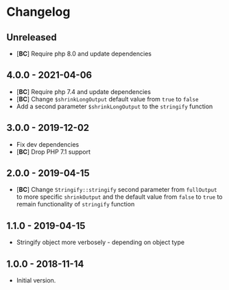 # Changelog

<!--
Changelog rules:
- Follow Semantic Versioning (https://semver.org/) and Keep a Changelog principles (https://keepachangelog.com/).
- There should always be "Unreleased" section at the beginning for new changelog records.
- Changelog records should be written in present imperative and end with a dot (eg. "- Improve some feature.").
-->

## Unreleased
- [**BC**] Require php 8.0 and update dependencies

## 4.0.0 - 2021-04-06
- [**BC**] Require php 7.4 and update dependencies
- [**BC**] Change `$shrinkLongOutput` default value from `true` to `false`
- Add a second parameter `$shrinkLongOutput` to the `stringify` function

## 3.0.0 - 2019-12-02
- Fix dev dependencies
- [**BC**] Drop PHP 7.1 support

## 2.0.0 - 2019-04-15
- [**BC**] Change `Stringify::stringify` second parameter from `fullOutput` to more specific `shrinkOutput` and the default value from `false` to `true` to remain functionality of `stringify` function

## 1.1.0 - 2019-04-15
- Stringify object more verbosely - depending on object type

## 1.0.0 - 2018-11-14
- Initial version.
